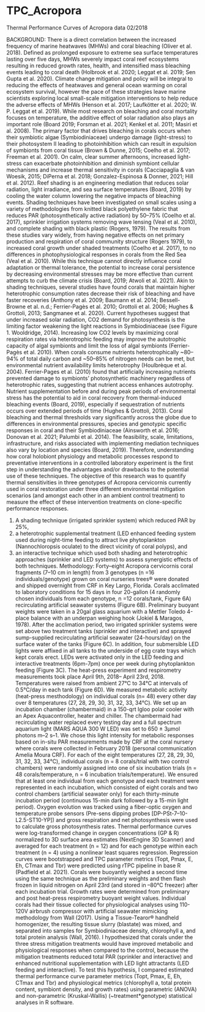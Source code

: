 # TPC_Acropora
 Thermal Performance Curves of Acropora data 02/2018
 
 BACKGROUND:
 There is a direct correlation between the increased frequency of marine heatwaves  (MHWs) and coral bleaching (Oliver et al. 2018). Defined as prolonged exposure to extreme sea surface temperatures lasting over five days, MHWs severely impact coral reef ecosystems resulting in reduced growth rates, health, and intensified mass bleaching events leading to coral death (Holbrook et al. 2020; Leggat et al. 2019; Sen Gupta et al. 2020). Climate change mitigation and policy will be integral to reducing the effects of heatwaves and general ocean warming on coral ecosystem survival, however the pace of these strategies leave marine scientists exploring local small-scale mitigation interventions to help reduce the adverse effects of MHWs (Henson et al. 2017; Laufkötter et al. 2020; W. P. Leggat et al. 2019).
		While most research on bleaching and coral mortality focuses on temperature, the additive effect of solar radiation also plays an important role (Board 2019; Forsman et al. 2021; Kenkel et al. 2011; Masiri et al. 2008). The primary factor that drives bleaching in corals occurs when their symbiotic algae (Symbiodiniaceae) undergo damage (light-stress) to their photosystem II leading to photoinhibition which can result in expulsion of symbionts from coral tissue (Brown & Dunne, 2015; Coelho et al. 2017; Freeman et al. 2001). On calm, clear summer afternoons, increased light-stress can exacerbate photoinhibition and diminish symbiont cellular mechanisms and increase thermal sensitivity in corals (Cacciapaglia & van Woesik, 2015; DiPerna et al. 2018; Gonzalez-Espinosa & Donner, 2021; Hill et al. 2012). 
		Reef shading is an engineering mediation that reduces solar radiation, light irradiance, and sea surface temperatures (Board, 2019) by cooling the water column lowering the negative impacts of bleaching events. Shading techniques have been investigated on small scales using a variety of methodologies from knitted black polyethylene fabric that reduces PAR (photosynthetically active radiation) by 50–75% (Coelho et al. 2017), sprinkler irrigation systems removing wave lensing (Veal et al. 2010), and complete shading with black plastic (Rogers, 1979). The results from these studies vary widely, from having negative effects on net primary production and respiration of coral community structure (Rogers 1979), to increased coral growth under shaded treatments (Coelho et al. 2017), to no differences in photophysiological responses in corals from the Red Sea (Veal et al. 2010). While this technique cannot directly influence coral adaptation or thermal tolerance, the potential to increase coral persistence by decreasing environmental stresses may be more effective than current attempts to curb the climate crisis (Board, 2019; Atwoli et al. 2021).
		Akin to shading techniques, several studies have found corals that maintain higher heterotrophic consumption rates decrease their risk of bleaching and have faster recoveries (Anthony et al. 2009; Baumann et al. 2014; Bessell-Browne et al. n.d.; Ferrier-Pagès et al. 2010; Grottoli et al. 2006; Hughes & Grottoli, 2013; Sangmanee et al. 2020). Current hypotheses suggest that under increased solar radiation, CO2 demand for photosynthesis is the limiting factor weakening the light reactions in Symbiodiniaceae (see Figure 1. Wooldridge, 2014). Increasing low CO2 levels by maximizing coral respiration rates via heterotrophic feeding may improve the autotrophic capacity of algal symbionts and limit the loss of algal symbionts (Ferrier-Pagès et al. 2010). When corals consume nutrients heterotrophically ~80–94% of total daily carbon and ~50–85% of nitrogen needs can be met, but environmental nutrient availability limits heterotrophy (Houlbrèque et al. 2004). Ferrier-Pages et al. (2010) found that artificially increasing nutrients prevented damage to symbionts’ photosynthetic machinery regardless of heterotrophic rates, suggesting that nutrient access enhances autotrophy. Nutrient supplementation before and during peak periods of environmental stress has the potential to aid in coral recovery from thermal-induced bleaching events (Board, 2019), especially if sequestration of nutrients occurs over extended periods of time (Hughes & Grottoli, 2013). 
		Coral bleaching and thermal thresholds vary significantly across the globe due to differences in environmental pressures, species and genotypic specific responses in coral and their Symbiodiniaceae (Ainsworth et al. 2016; Donovan et al. 2021; Palumbi et al. 2014). The feasibility, scale, limitations, infrastructure, and risks associated with implementing mediation techniques also vary by location and species (Board, 2019). Therefore, understanding how coral holobiont physiology and metabolic processes respond to preventative interventions in a controlled laboratory experiment is the first step in understanding the advantages and/or drawbacks to the potential use of these techniques. 
	The objective of this research was to quantify thermal sensitivities in three genotypes of Acropora cervicornis currently used in coral restoration under three different environmental mitigation scenarios (and amongst each other in an ambient control treatment) to measure the effect of these intervention treatments on clone-specific performance responses.
1) A shading technique (irrigated sprinkler system) which reduced PAR by 25%,
2) a heterotrophic supplemental treatment (LED enhanced feeding system used during night-time feeding to attract live phytoplankton (Nannochloropsis oculate) to the direct vicinity of coral polyps), and 
3) an interactive technique which used both shading and heterotrophic approaches (sprinkler and LED systems) to assess synergistic effects of both techniques.
Methodology:
	Forty–eight Acropora cervicornis coral fragments (7–10 cm in length) from 3 genotypes (n =16 individuals/genotype) grown on coral nurseries trees® were donated and shipped overnight from CRF in Key Largo, Florida. Corals acclimated to laboratory conditions for 15 days in four 20-gallon (4 randomly chosen individuals from each genotype, n =12 corals/tank, Figure 6A) recirculating artificial seawater systems (Figure 6B). Preliminary buoyant weights were taken in a 20gal glass aquarium with a Mettler Toledo 4-place balance with an underpan weighing hook (Jokiel & Maragos, 1978). After the acclimation period, two irrigated sprinkler systems were set above two treatment tanks (sprinkler and interactive) and sprayed sump-supplied recirculating artificial seawater (24-hours/day) on the surface water of the tanks (Figure 6C). In addition, four submersible LED lights were affixed in all tanks to the underside of egg crate trays which kept corals erect. LEDs were activated only in the LED feeding and interactive treatments (6pm-7pm) once per week during phytoplankton feeding (Figure 3C). 
	The heat-press experiment and respirometry measurements took place April 9th, 2018– April 23rd, 2018. Temperatures were raised from ambient 27℃ to 34℃ at intervals of 0.5℃/day in each tank (Figure 6D). We measured metabolic activity (heat-press mesthodology) on individual corals (n= 48) every other day over 8 temperatures (27, 28, 29, 30, 31, 32, 33, 34℃). We set up an incubation chamber (chambermaid) in a 150-qrt Igloo polar cooler with an Apex Aquacontroller, heater and chiller. The chambermaid had recirculating water replaced every testing day and a full spectrum aquarium light (MARS AQUA 300 W LED) was set to 650 ± 3µmol photons m–2 s–1. We chose this light intensity for metabolic responses based on in-situ PAR measurements made by CRF at the coral nursery where corals were collected in February 2018 (personal communication Amelia Moura CRF). 
	For each of the eight temperatures (27, 28, 29, 30, 31, 32, 33, 34℃), individual corals (n = 8 corals/trial with two control chambers) were randomly assigned into one of six incubation trials (n = 48 corals/temperature, n = 6 incubation trials/temperature). We ensured that at least one individual from each genotype and each treatment were represented in each incubation, which consisted of eight corals and two control chambers (artificial seawater only) for each thirty-minute incubation period (continuous 15-min dark followed by a 15-min light period). Oxygen evolution was tracked using a fiber-optic oxygen and temperature probe sensors (Pre-sens dipping probes [DP-PSt-7–10-L2.5-ST10-YP]) and gross respiration and net photosynthesis were used to calculate gross photosynthesis rates. Thermal performance curves were log-transformed change in oxygen concentrations (GP & R) normalized to 3D surface area estimates (NextEngine 3D Scanner) and averaged for each treatment (n = 12) and for each genotype within each treatment (n = 4) using a nonlinear least squares regression. Regression curves were bootstrapped and TPC parameter metrics (Topt, Pmax, E, Eh, CTmax and Tbr) were predicted using rTPC pipeline in base R (Padfield et al. 2021).
	Corals were buoyantly weighed a second time using the same technique as the preliminary weights and then flash frozen in liquid nitrogen on April 23rd (and stored in –80℃ freezer) after each incubation trial. Growth rates were determined from preliminary and post heat-press respirometry buoyant weight values. Individual corals had their tissue collected for physiological analyses using 110-120V airbrush compressor with artificial seawater mimicking methodology from Wall (2017). Using a Tissue-Tearor® handheld homogenizer, the resulting tissue slurry (blastate) was mixed, and separated into samples for Symbiodiniaceae density, chlorophyll a, and total protein analysis (Wall, 2016).
	I hypothesized that corals under the three stress mitigation treatments would have improved metabolic and physiological responses when compared to the control, because the mitigation treatments reduced total PAR (sprinkler and interactive) and enhanced nutritional supplementation with LED light attractants (LED feeding and interactive). To test this hypothesis, I compared estimated thermal performance curve parameter metrics (Topt, Pmax, E, Eh, CTmax and Tbr) and physiological metrics (chlorophyll a, total protein content, symbiont density, and growth rates) using parametric (ANOVA) and non-parametric (Kruskal-Wallis) (~treatment*genotype) statistical analyses in R software. 


